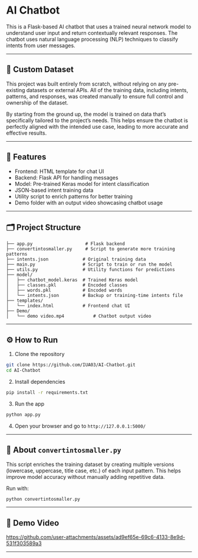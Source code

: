 # AI Chatbot

This is a Flask-based AI chatbot that uses a trained neural network model to understand user input and return contextually relevant responses. The chatbot uses natural language processing (NLP) techniques to classify intents from user messages.

---

## 📁 Custom Dataset

This project was built entirely from scratch, without relying on any pre-existing datasets or external APIs. All of the training data, including intents, patterns, and responses, was created manually to ensure full control and ownership of the dataset.

By starting from the ground up, the model is trained on data that’s specifically tailored to the project’s needs. This helps ensure the chatbot is perfectly aligned with the intended use case, leading to more accurate and effective results.

---

## 🔧 Features

* Frontend: HTML template for chat UI
* Backend: Flask API for handling messages
* Model: Pre-trained Keras model for intent classification
* JSON-based intent training data
* Utility script to enrich patterns for better training
* Demo folder with an output video showcasing chatbot usage

---

## 🗂️ Project Structure

```
├── app.py                    # Flask backend
├── convertintosmaller.py     # Script to generate more training patterns
├── intents.json             # Original training data
├── main.py                  # Script to train or run the model
├── utils.py                 # Utility functions for predictions
├── model/
│   ├── chatbot_model.keras  # Trained Keras model
│   ├── classes.pkl          # Encoded classes
│   ├── words.pkl            # Encoded words
│   └── intents.json         # Backup or training-time intents file
├── templates/
│   └── index.html           # Frontend chat UI
├── Demo/
│   └── demo video.mp4           # Chatbot output video 
```

---

## ⚙️ How to Run

1. Clone the repository

```bash
git clone https://github.com/IUA03/AI-Chatbot.git
cd AI-Chatbot
```

2. Install dependencies

```bash
pip install -r requirements.txt
```

3. Run the app

```bash
python app.py
```

4. Open your browser and go to `http://127.0.0.1:5000/`

---

## 🧠 About `convertintosmaller.py`

This script enriches the training dataset by creating multiple versions (lowercase, uppercase, title case, etc.) of each input pattern. This helps improve model accuracy without manually adding repetitive data.

Run with:

```bash
python convertintosmaller.py
```

---

## 🎥 Demo Video

https://github.com/user-attachments/assets/ad9ef65e-69c6-4133-8e9d-531f303589a3

---

